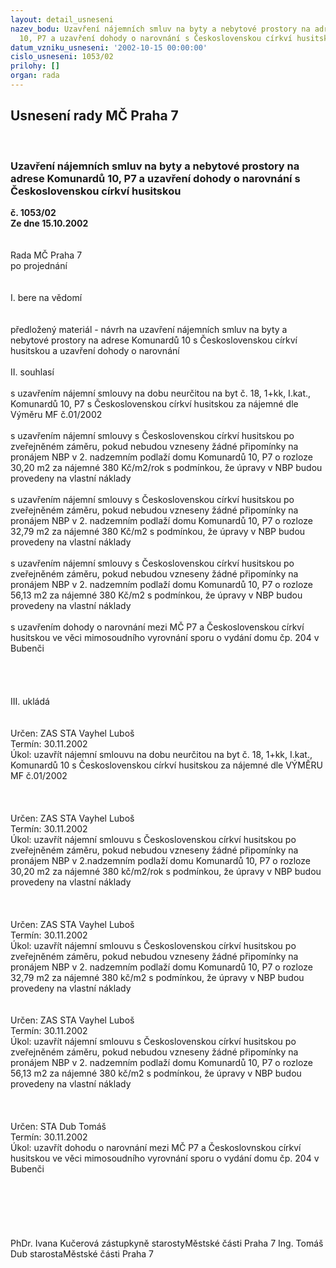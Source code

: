 ```yaml
---
layout: detail_usneseni
nazev_bodu: Uzavření nájemních smluv na byty a nebytové prostory na adrese Komunardů
  10, P7 a uzavření dohody o narovnání s Československou církví husitskou
datum_vzniku_usneseni: '2002-10-15 00:00:00'
cislo_usneseni: 1053/02
prilohy: []
organ: rada
---
```

<div id="ucUsn_pList" class="usn">
	<span><h2>Usnesení rady MČ Praha 7 </h2>
<br></span><div class="standBody">
<span><h3>Uzavření nájemních smluv na byty a nebytové prostory na adrese Komunardů 10, P7 a uzavření dohody o narovnání s Československou církví husitskou</h3></span><div class="center">
		<strong>č. 1053/02</strong><br>
	</div>
<div class="center">
		<strong>Ze dne 15.10.2002</strong><br><br>
	</div>
<br>Rada MČ Praha 7<br>po projednání<br><br><br>I.	bere na vědomí<br><br> <br>předložený materiál - návrh na uzavření nájemních smluv na byty a nebytové prostory na adrese Komunardů 10 s Československou církví husitskou a uzavření dohody o narovnání<br><br>II.	souhlasí <br><br>s uzavřením nájemní smlouvy na dobu neurčitou na byt č. 18, 1+kk, I.kat., Komunardů 10, P7 s Československou církví husitskou za nájemné dle Výměru MF č.01/2002<br><br>s uzavřením nájemní smlouvy s Československou církví husitskou po zveřejněném záměru, pokud nebudou vzneseny žádné připomínky na pronájem NBP v 2. nadzemním podlaží domu Komunardů 10, P7 o rozloze 30,20 m2 za nájemné 380 Kč/m2/rok s podmínkou, že úpravy v NBP budou provedeny na vlastní náklady <br><br>s uzavřením nájemní smlouvy s Československou církví husitskou po zveřejněném záměru, pokud nebudou vzneseny žádné připomínky na pronájem NBP v 2. nadzemním podlaží domu Komunardů 10, P7 o rozloze 32,79 m2 za nájemné 380 Kč/m2 s podmínkou, že úpravy v NBP budou provedeny na vlastní náklady <br><br>s uzavřením nájemní smlouvy s Československou církví husitskou po zveřejněném záměru, pokud nebudou vzneseny žádné připomínky na pronájem NBP v 2. nadzemním podlaží domu Komunardů 10, P7 o rozloze 56,13 m2 za nájemné 380 Kč/m2 s podmínkou, že úpravy v NBP budou provedeny na vlastní náklady <br><br>s uzavřením dohody o narovnání mezi MČ P7 a Československou církví husitskou ve věci mimosoudního vyrovnání sporu o vydání domu čp. 204 v Bubenči<br><br><br><br><br>III.	ukládá <br><br> <br>Určen:	ZAS STA Vayhel Luboš<br>Termín: 30.11.2002<br>Úkol:	uzavřít nájemní smlouvu na dobu neurčitou na byt č. 18, 1+kk, I.kat., Komunardů 10 s Československou církví husitskou za nájemné dle VÝMĚRU MF č.01/2002<br> <br><br> <br>Určen:	ZAS STA Vayhel Luboš<br>Termín: 30.11.2002<br>Úkol:	uzavřít nájemní smlouvu s Československou církví husitskou  po zveřejněném záměru, pokud nebudou vzneseny žádné připomínky na pronájem NBP v 2.nadzemním podlaží domu Komunardů 10, P7 o rozloze 30,20 m2 za nájemné 380 kč/m2/rok s podmínkou, že úpravy v NBP budou provedeny na vlastní náklady <br> <br><br> <br>Určen:	ZAS STA Vayhel Luboš<br>Termín: 30.11.2002<br>Úkol:	uzavřít nájemní smlouvu s Československou církví husitskou  po zveřejněném záměru, pokud nebudou vzneseny žádné připomínky na pronájem NBP v 2. nadzemním podlaží domu Komunardů 10, P7 o rozloze 32,79 m2 za nájemné 380 kč/m2 s podmínkou, že úpravy v NBP budou provedeny na vlastní náklady <br> <br> <br>Určen:	ZAS STA Vayhel Luboš<br>Termín: 30.11.2002<br>Úkol:	uzavřít nájemní smlouvu s Československou církví husitskou  po zveřejněném záměru, pokud nebudou vzneseny žádné připomínky na pronájem NBP v 2. nadzemním podlaží domu Komunardů 10, P7 o rozloze 56,13 m2 za nájemné 380 kč/m2 s podmínkou, že úpravy v NBP budou provedeny na vlastní náklady <br> <br><br> <br>Určen:	STA Dub Tomáš<br>Termín: 30.11.2002<br>Úkol:	uzavřít dohodu o narovnání mezi MČ P7 a Českoslovnskou církví husitskou ve věci mimosoudního vyrovnání sporu o vydání domu čp. 204 v Bubenči<br> <br><br><br><br> <br>	<br>PhDr. Ivana Kučerová zástupkyně starostyMěstské části Praha 7	Ing. Tomáš Dub starostaMěstské části Praha 7<br>	<br><br>
</div>
</div>